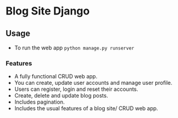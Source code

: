 # Blog Site Django

## Usage

- To run the web app `python manage.py runserver`

### Features

- A fully functional CRUD web app.
- You can create, update user accounts and manage user profile.
- Users can register, login and reset their accounts.
- Create, delete and update blog posts.
- Includes pagination.
- Includes the usual features of a blog site/ CRUD web app.

